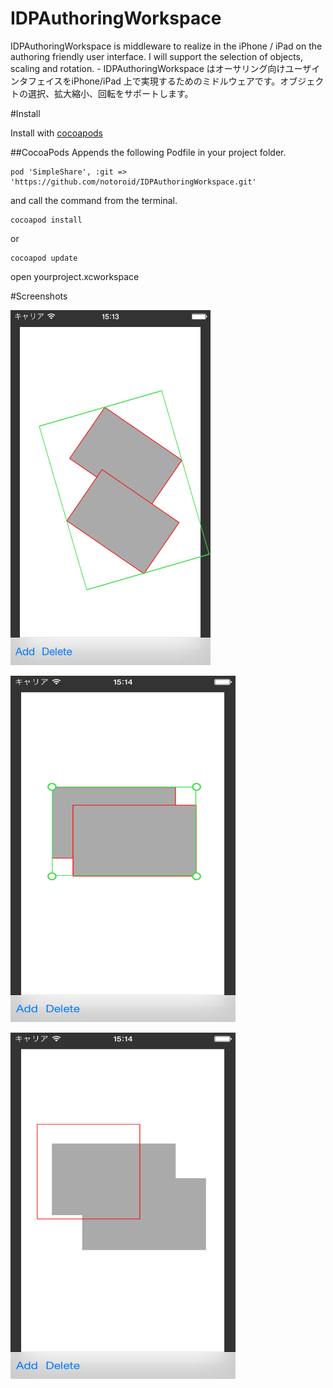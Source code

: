 IDPAuthoringWorkspace
=====================

IDPAuthoringWorkspace is middleware to realize in the iPhone / iPad on the authoring friendly user interface. I will support the selection of objects, scaling and rotation. - IDPAuthoringWorkspace はオーサリング向けユーザインタフェイスをiPhone/iPad 上で実現するためのミドルウェアです。オブジェクトの選択、拡大縮小、回転をサポートします。


#Install

Install with [cocoapods](http://cocoapods.org/)


##CocoaPods
Appends the following Podfile in your project folder.
```
pod 'SimpleShare', :git => 'https://github.com/notoroid/IDPAuthoringWorkspace.git'
```

and call the command from the terminal.


```
cocoapod install
```

or 

```
cocoapod update
```
open yourproject.xcworkspace

#Screenshots

<img src="https://raw.githubusercontent.com/notoroid/IDPAuthoringWorkspace/master/ScreenShot/ss01.png" style="width: 320px; height: 568px;" alt="IDPAuthoringWorkspace" /></a>

<img src="https://raw.githubusercontent.com/notoroid/IDPAuthoringWorkspace/master/ScreenShot/ss02.png" style="width: 360px; height: 554px;" alt="IDPAuthoringWorkspace" /></a>

<img src="https://raw.githubusercontent.com/notoroid/IDPAuthoringWorkspace/master/ScreenShot/ss03.png" style="width: 360px; height: 554px;" alt="IDPAuthoringWorkspace" /></a>

